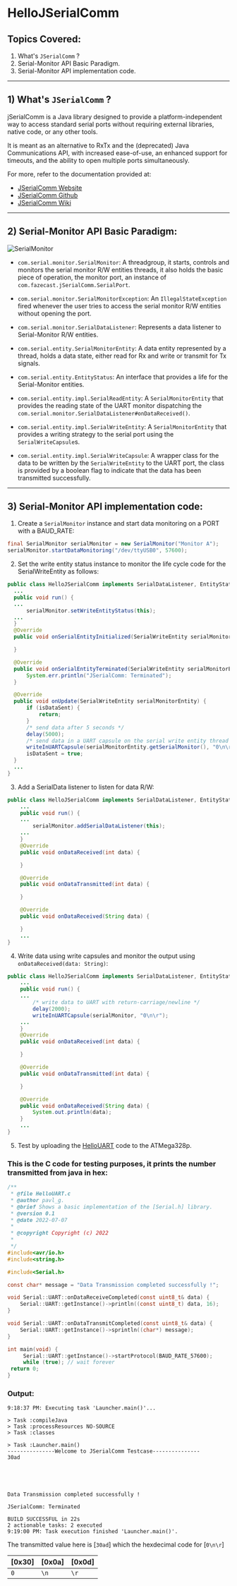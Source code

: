# HelloJSerialComm

## Topics Covered:
1) What's `JSerialComm` ?
2) Serial-Monitor API Basic Paradigm.
3) Serial-Monitor API implementation code.

--------------------------------------------------
## 1) What's `JSerialComm` ?

jSerialComm is a Java library designed to provide a platform-independent way to access standard serial ports without requiring external libraries, 
native code, or any other tools. 

It is meant as an alternative to RxTx and the (deprecated) Java Communications API, with increased ease-of-use, an enhanced support for timeouts, 
and the ability to open multiple ports simultaneously.

For more, refer to the documentation provided at: 
- [JSerialComm Website](https://fazecast.github.io/jSerialComm/)
- [JSerialComm Github](https://github.com/Fazecast/jSerialComm)
- [JSerialComm Wiki](https://github.com/Fazecast/jSerialComm/wiki)

-----------------------------------------------------
## 2) Serial-Monitor API Basic Paradigm:

![SerialMonitor](https://user-images.githubusercontent.com/60224159/183389356-e62ffe4b-9464-4d6c-abc7-60d822425249.svg)

- `com.serial.monitor.SerialMonitor`: A threadgroup, it starts, controls and monitors the serial monitor R/W entities threads, 
it also holds the basic piece of operation, the monitor port, an instance of `com.fazecast.jSerialComm.SerialPort`.

- `com.serial.monitor.SerialMonitorException`: An `IllegalStateException` fired whenever the user tries to access the serial monitor R/W entities 
without opening the port.

- `com.serial.monitor.SerialDataListener`: Represents a data listener to Serial-Monitor R/W entities.

- `com.serial.entity.SerialMonitorEntity`: A data entity represented by a thread, holds a data state, either read for Rx and write or transmit for Tx signals.

- `com.serial.entity.EntityStatus`: An interface that provides a life for the Serial-Monitor entities.

- `com.serial.entity.impl.SerialReadEntity`: A `SerialMonitorEntity` that provides the reading state of the UART monitor dispatching the 
`com.serial.monitor.SerialDataListener#onDataReceived()`.

- `com.serial.entity.impl.SerialWriteEntity`: A `SerialMonitorEntity` that provides a writing strategy to the serial port using the `SerialWriteCapsule`s.

- `com.serial.entity.impl.SerialWriteCapsule`: A wrapper class for the data to be written by the `SerialWriteEntity` to the UART port, the class is
provided by a boolean flag to indicate that the data has been transmitted successfully.

--------------------------------------------------------
## 3) Serial-Monitor API implementation code: 

1) Create a `SerialMonitor` instance and start data monitoring on a PORT with a BAUD_RATE: 
```java
final SerialMonitor serialMonitor = new SerialMonitor("Monitor A");
serialMonitor.startDataMonitoring("/dev/ttyUSB0", 57600);
```
2) Set the write entity status instance to monitor the life cycle code for the SerialWriteEntity as follows:
```java
public class HelloJSerialComm implements SerialDataListener, EntityStatus<SerialWriteEntity> {
  ...
  public void run() {
  ...
      serialMonitor.setWriteEntityStatus(this);
  ...
  }
  @Override
  public void onSerialEntityInitialized(SerialWriteEntity serialMonitorEntity) {

  }

  @Override
  public void onSerialEntityTerminated(SerialWriteEntity serialMonitorEntity) {
      System.err.println("JSerialComm: Terminated");
  }

  @Override
  public void onUpdate(SerialWriteEntity serialMonitorEntity) {
      if (isDataSent) {
          return;
      }
      /* send data after 5 seconds */
      delay(5000);
      /* send data in a UART capsule on the serial write entity thread */
      writeInUARTCapsule(serialMonitorEntity.getSerialMonitor(), "0\n\r");
      isDataSent = true;
  }
  ...
}
```
3) Add a SerialData listener to listen for data R/W: 
```java
public class HelloJSerialComm implements SerialDataListener, EntityStatus<SerialWriteEntity> {
    ...
    public void run() {
    ...
        serialMonitor.addSerialDataListener(this);
    ...
    }
    @Override
    public void onDataReceived(int data) {

    }

    @Override
    public void onDataTransmitted(int data) {

    }

    @Override
    public void onDataReceived(String data) {

    }
    ...
}
```
4) Write data using write capsules and monitor the output using `onDataReceived(data: String)`: 
```java
public class HelloJSerialComm implements SerialDataListener, EntityStatus<SerialWriteEntity> {
    ...
    public void run() {
    ...
        /* write data to UART with return-carriage/newline */
        delay(2000);
        writeInUARTCapsule(serialMonitor, "0\n\r");
    ...
    }
    @Override
    public void onDataReceived(int data) {

    }

    @Override
    public void onDataTransmitted(int data) {

    }

    @Override
    public void onDataReceived(String data) {
        System.out.println(data);
    }
    ...
}
```
5) Test by uploading the [HelloUART](https://github.com/Software-Hardware-Codesign/AVR-Sandbox/blob/master/HelloUART/main/lib/HelloUART.c) code to the ATMega328p.

### This is the C code for testing purposes, it prints the number transmitted from java in hex:
```c
/**
 * @file HelloUART.c
 * @author pavl_g.
 * @brief Shows a basic implementation of the [Serial.h] library.
 * @version 0.1
 * @date 2022-07-07
 * 
 * @copyright Copyright (c) 2022
 * 
 */
#include<avr/io.h>
#include<string.h>

#include<Serial.h>

const char* message = "Data Transmission completed successfully !";

void Serial::UART::onDataReceiveCompleted(const uint8_t& data) {
	Serial::UART::getInstance()->println((const uint8_t) data, 16);
}

void Serial::UART::onDataTransmitCompleted(const uint8_t& data) {
	Serial::UART::getInstance()->sprintln((char*) message);
}

int main(void) {
	 Serial::UART::getInstance()->startProtocol(BAUD_RATE_57600);
	 while (true); // wait forever
 return 0;
}
```

### Output: 
```
9:18:37 PM: Executing task 'Launcher.main()'...

> Task :compileJava
> Task :processResources NO-SOURCE
> Task :classes

> Task :Launcher.main()
---------------Welcome to JSerialComm Testcase---------------
30ad





Data Transmission completed successfully !

JSerialComm: Terminated

BUILD SUCCESSFUL in 22s
2 actionable tasks: 2 executed
9:19:00 PM: Task execution finished 'Launcher.main()'.
```
The transmitted value here is [`30ad`] which the hexdecimal code for [`0\n\r`]

| [0x30] | [0x0a] | [0x0d] |
|--------|--------|--------|
| `0`   | `\n` | `\r` |
